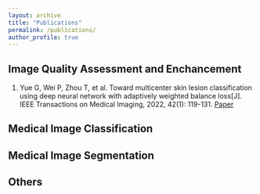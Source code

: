 ```yaml
---
layout: archive
title: "Publications"
permalink: /publications/
author_profile: true
---
```


## Image Quality Assessment and Enchancement
1. Yue G, Wei P, Zhou T, et al. Toward multicenter skin lesion classification using deep neural network with adaptively weighted balance loss[J]. IEEE Transactions on Medical Imaging, 2022, 42(1): 119-131. [Paper](https://ieeexplore.ieee.org/abstract/document/9878129/)
     
## Medical Image Classification


## Medical Image Segmentation


## Others

